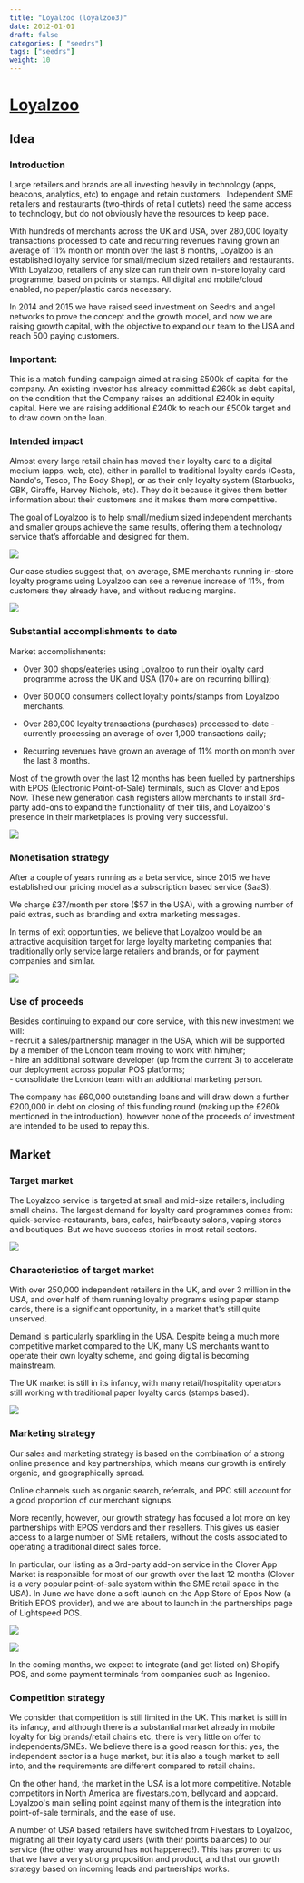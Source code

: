 ```yaml
---
title: "Loyalzoo (loyalzoo3)"
date: 2012-01-01
draft: false
categories: [ "seedrs"]
tags: ["seedrs"]
weight: 10
---
```


# [Loyalzoo](https://www.seedrs.com/loyalzoo3)

## Idea

### Introduction

Large retailers and brands are all investing heavily in technology (apps, beacons, analytics, etc) to engage and retain customers.  Independent SME retailers and restaurants (two-thirds of retail outlets) need the same access to technology, but do not obviously have the resources to keep pace.

With hundreds of merchants across the UK and USA, over 280,000 loyalty transactions processed to date and recurring revenues having grown an average of 11% month on month over the last 8 months, Loyalzoo is an established loyalty service for small/medium sized retailers and restaurants. With Loyalzoo, retailers of any size can run their own in-store loyalty card programme, based on points or stamps. All digital and mobile/cloud enabled, no paper/plastic cards necessary.

In 2014 and 2015 we have raised seed investment on Seedrs and angel networks to prove the concept and the growth model, and now we are raising growth capital, with the objective to expand our team to the USA and reach 500 paying customers.

### Important:

This is a match funding campaign aimed at raising £500k of capital for the company. An existing investor has already committed £260k as debt capital, on the condition that the Company raises an additional £240k in equity capital. Here we are raising additional £240k to reach our £500k target and to draw down on the loan.

### Intended impact

Almost every large retail chain has moved their loyalty card to a digital medium (apps, web, etc), either in parallel to traditional loyalty cards (Costa, Nando's, Tesco, The Body Shop), or as their only loyalty system (Starbucks, GBK, Giraffe, Harvey Nichols, etc). They do it because it gives them better information about their customers and it makes them more competitive.

The goal of Loyalzoo is to help small/medium sized independent merchants and smaller groups achieve the same results, offering them a technology service that’s affordable and designed for them.

![](/img/seedrs/uploads/startup/section_image/image/9681/5vqfelckq76kfrmzkgc3qxd7395wnl9/IMAGE_1.png?rect=0%2C0%2C2516%2C1516&w=600&fit=clip&s=477530b0aeaec42afd317eeabd74a742)

Our case studies suggest that, on average, SME merchants running in-store loyalty programs using Loyalzoo can see a revenue increase of 11%, from customers they already have, and without reducing margins.

![](/img/seedrs/uploads/startup/section_image/image/9682/o53uk1eky8hq4ohr6t0rgv8mava97yy/IMAGE_2.png?rect=0%2C0%2C1701%2C1027&w=600&fit=clip&s=5fe3a72e0ac26858a5b63787bc88c963)

### Substantial accomplishments to date

Market accomplishments:

- Over 300 shops/eateries using Loyalzoo to run their loyalty card programme across the UK and USA (170+ are on recurring billing);

- Over 60,000 consumers collect loyalty points/stamps from Loyalzoo merchants.

- Over 280,000 loyalty transactions (purchases) processed to-date - currently processing an average of over 1,000 transactions daily;

- Recurring revenues have grown an average of 11% month on month over the last 8 months.

Most of the growth over the last 12 months has been fuelled by partnerships with EPOS (Electronic Point-of-Sale) terminals, such as Clover and Epos Now. These new generation cash registers allow merchants to install 3rd-party add-ons to expand the functionality of their tills, and Loyalzoo's presence in their marketplaces is proving very successful.

![](/img/seedrs/uploads/startup/section_image/image/9683/b0pbypw653m4ibs4iaqyt5jof2xcqz7/IMAGE_3.png?rect=0%2C0%2C2504%2C1513&w=600&fit=clip&s=4b1035bc4fdcd0c10b48f596a633184a)

### Monetisation strategy

After a couple of years running as a beta service, since 2015 we have established our pricing model as a subscription based service (SaaS).

We charge £37/month per store ($57 in the USA), with a growing number of paid extras, such as branding and extra marketing messages.

In terms of exit opportunities, we believe that Loyalzoo would be an attractive acquisition target for large loyalty marketing companies that traditionally only service large retailers and brands, or for payment companies and similar.

![](/img/seedrs/uploads/startup/section_image/image/9684/csbd0ur6e18p92qafooq8j2x09c9tmg/IMAGE_4.png?rect=0%2C0%2C2578%2C1427&w=600&fit=clip&s=1b35ee97a9377656152d8ab9627aec3c)

### Use of proceeds

Besides continuing to expand our core service, with this new investment we will: <br>- recruit a sales/partnership manager in the USA, which will be supported by a member of the London team moving to work with him/her; <br>- hire an additional software developer (up from the current 3) to accelerate our deployment across popular POS platforms; <br>- consolidate the London team with an additional marketing person.

The company has £60,000 outstanding loans and will draw down a further £200,000 in debt on closing of this funding round (making up the £260k mentioned in the introduction), however none of the proceeds of investment are intended to be used to repay this.

## Market

### Target market

The Loyalzoo service is targeted at small and mid-size retailers, including small chains. The largest demand for loyalty card programmes comes from: quick-service-restaurants, bars, cafes, hair/beauty salons, vaping stores and boutiques. But we have success stories in most retail sectors.

![](https://seedrs.imgix.net/uploads/startup/section_image/image/9685/os4rrc80zvg0tkizrlr50um9qewdw5o/IMAGE_5.jpeg?rect=0%2C0%2C1920%2C1080&w=600&fit=clip&s=16989d5148610c2a85fd1781857d3ced)

### Characteristics of target market

With over 250,000 independent retailers in the UK, and over 3 million in the USA, and over half of them running loyalty programs using paper stamp cards, there is a significant opportunity, in a market that's still quite unserved.

Demand is particularly sparkling in the USA. Despite being a much more competitive market compared to the UK, many US merchants want to operate their own loyalty scheme, and going digital is becoming mainstream.

The UK market is still in its infancy, with many retail/hospitality operators still working with traditional paper loyalty cards (stamps based).

![](https://seedrs.imgix.net/uploads/startup/section_image/image/9760/47epmpgd5smdb50z9vxx1aphv5021pi/IMAGE_6.png?rect=0%2C-9%2C2086%2C1447&w=600&fit=clip&s=4e6c265d35a113c49cb4965421387e40)

### Marketing strategy

Our sales and marketing strategy is based on the combination of a strong online presence and key partnerships, which means our growth is entirely organic, and geographically spread.

Online channels such as organic search, referrals, and PPC still account for a good proportion of our merchant signups.

More recently, however, our growth strategy has focused a lot more on key partnerships with EPOS vendors and their resellers. This gives us easier access to a large number of SME retailers, without the costs associated to operating a traditional direct sales force.

In particular, our listing as a 3rd-party add-on service in the Clover App Market is responsible for most of our growth over the last 12 months (Clover is a very popular point-of-sale system within the SME retail space in the USA). In June we have done a soft launch on the App Store of Epos Now (a British EPOS provider), and we are about to launch in the partnerships page of Lightspeed POS.

![](https://seedrs.imgix.net/uploads/startup/section_image/image/9769/klshrkkeac4bbnwx25dihl859a1i0vy/Epos_Now_till_with_Loyalzoo.png?rect=0%2C-3%2C420%2C372&w=600&fit=clip&s=6719ad703c5e716d6c0df5512a0be945)

![](https://seedrs.imgix.net/uploads/startup/section_image/image/9768/fl1zhglbdchqqq63ox30cmblztgg8g2/Clover_station_with_Loyalzoo.png?rect=0%2C0%2C1633%2C913&w=600&fit=clip&s=b0984d467c5d77454d73233fc31ee14b)

In the coming months, we expect to integrate (and get listed on) Shopify POS, and some payment terminals from companies such as Ingenico.

### Competition strategy

We consider that competition is still limited in the UK. This market is still in its infancy, and although there is a substantial market already in mobile loyalty for big brands/retail chains etc, there is very little on offer to independents/SMEs. We believe there is a good reason for this: yes, the independent sector is a huge market, but it is also a tough market to sell into, and the requirements are different compared to retail chains.

On the other hand, the market in the USA is a lot more competitive. Notable competitors in North America are fivestars.com, bellycard and appcard. Loyalzoo's main selling point against many of them is the integration into point-of-sale terminals, and the ease of use.

A number of USA based retailers have switched from Fivestars to Loyalzoo, migrating all their loyalty card users (with their points balances) to our service (the other way around has not happened!). This has proven to us that we have a very strong proposition and product, and that our growth strategy based on incoming leads and partnerships works.

